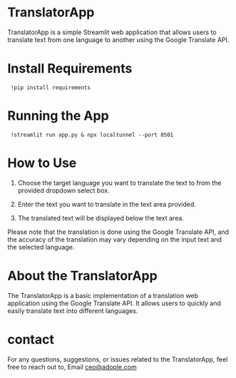 # TranslatorApp

TranslatorApp is a simple Streamlit web application that allows users to translate text from one language to another using the Google Translate API.

# Install Requirements

     !pip install requirements

# Running the App

     !streamlit run app.py & npx localtunnel --port 8501

# How to Use

1. Choose the target language you want to translate the text to from the provided dropdown select box.
   
2. Enter the text you want to translate in the text area provided.
   
3. The translated text will be displayed below the text area.
   
Please note that the translation is done using the Google Translate API, and the accuracy of the translation may vary depending on the input text and the selected language.

# About the TranslatorApp

The TranslatorApp is a basic implementation of a translation web application using the Google Translate API. It allows users to quickly and easily translate text into different languages.

# contact

For any questions, suggestions, or issues related to the TranslatorApp, feel free to reach out to, Email ceo@adople.com
